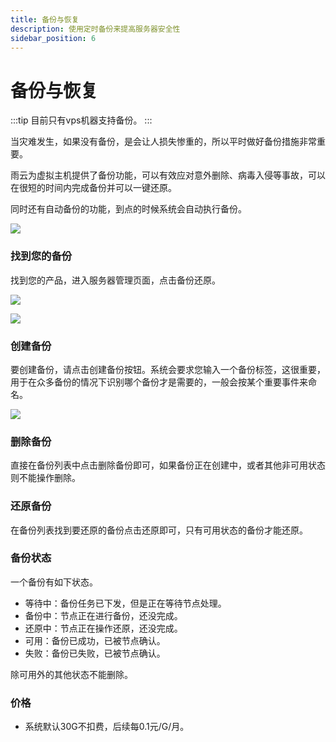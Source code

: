 ```yaml
---
title: 备份与恢复
description: 使用定时备份来提高服务器安全性
sidebar_position: 6
---
```



# 备份与恢复

:::tip
目前只有vps机器支持备份。
:::

当灾难发生，如果没有备份，是会让人损失惨重的，所以平时做好备份措施非常重要。

雨云为虚拟主机提供了备份功能，可以有效应对意外删除、病毒入侵等事故，可以在很短的时间内完成备份并可以一键还原。

同时还有自动备份的功能，到点的时候系统会自动执行备份。

![](https://cn-sy1.rains3.com/rainyun-assets/pic/2023/12/20231211153309_c3caee4f6fa769cc273ea9639a777adc.png)

### 找到您的备份


找到您的产品，进入服务器管理页面，点击备份还原。

![](https://cn-sy1.rains3.com/rainyun-assets/pic/2023/12/20231211150725_4c020bcca55c07770891dca49ada518b.png)

![](https://cn-sy1.rains3.com/rainyun-assets/pic/2023/12/20231211153508_1edc608ba7ee91ed79f1eb857a702e43.png)



### 创建备份

要创建备份，请点击创建备份按钮。系统会要求您输入一个备份标签，这很重要，用于在众多备份的情况下识别哪个备份才是需要的，一般会按某个重要事件来命名。

![](https://cn-sy1.rains3.com/rainyun-assets/pic/2023/12/20231211102817_ac3f8a6be2013baced0da0f96dae971f.png)

### 删除备份

直接在备份列表中点击删除备份即可，如果备份正在创建中，或者其他非可用状态则不能操作删除。


### 还原备份

在备份列表找到要还原的备份点击还原即可，只有可用状态的备份才能还原。

### 备份状态

一个备份有如下状态。

+ 等待中：备份任务已下发，但是正在等待节点处理。
+ 备份中：节点正在进行备份，还没完成。
+ 还原中：节点正在操作还原，还没完成。
+ 可用：备份已成功，已被节点确认。
+ 失败：备份已失败，已被节点确认。

除可用外的其他状态不能删除。

### 价格

* 系统默认30G不扣费，后续每0.1元/G/月。

